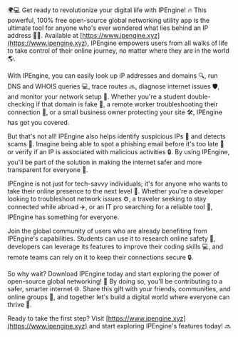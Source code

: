 🌍💻 Get ready to revolutionize your digital life with IPEngine! 🔥 This powerful, 100% free open-source global networking utility app is the ultimate tool for anyone who's ever wondered what lies behind an IP address 🕵️‍♀️. Available at [https://www.ipengine.xyz](https://www.ipengine.xyz), IPEngine empowers users from all walks of life to take control of their online journey, no matter where they are in the world 🌎.

With IPEngine, you can easily look up IP addresses and domains 🔍, run DNS and WHOIS queries 💻, trace routes 🔜, diagnose internet issues 🛡️, and monitor your network setup 📡. Whether you're a student double-checking if that domain is fake 👀, a remote worker troubleshooting their connection 🏢, or a small business owner protecting your site 🛠️, IPEngine has got you covered.

But that's not all! IPEngine also helps identify suspicious IPs 👺 and detects scams 💸. Imagine being able to spot a phishing email before it's too late 🚫 or verify if an IP is associated with malicious activities 🔒. By using IPEngine, you'll be part of the solution in making the internet safer and more transparent for everyone 🌈.

IPEngine is not just for tech-savvy individuals; it's for anyone who wants to take their online presence to the next level 💪. Whether you're a developer looking to troubleshoot network issues ⚙️, a traveler seeking to stay connected while abroad ✈️, or an IT pro searching for a reliable tool 🔧, IPEngine has something for everyone.

Join the global community of users who are already benefiting from IPEngine's capabilities. Students can use it to research online safety 📖, developers can leverage its features to improve their coding skills 💻, and remote teams can rely on it to keep their connections secure 🔒.

So why wait? Download IPEngine today and start exploring the power of open-source global networking! 🔩 By doing so, you'll be contributing to a safer, smarter internet 🌐. Share this gift with your friends, communities, and online groups 💬, and together let's build a digital world where everyone can thrive 🌟.

Ready to take the first step? Visit [https://www.ipengine.xyz](https://www.ipengine.xyz) and start exploring IPEngine's features today! 🔜